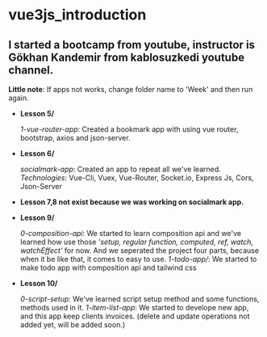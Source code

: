# vue3js_introduction
## I started a bootcamp from youtube, instructor is Gökhan Kandemir from kablosuzkedi youtube channel.

**Little note**: If apps not works, change folder name to 'Week' and then run again.


- **Lesson 5/**

    *1-vue-router-app*: Created a bookmark app with using vue router, bootstrap, axios and json-server.

- **Lesson 6/**
 
    *socialmark-app*: Created an app to repeat all we've learned. 
    *Technologies*: Vue-Cli, Vuex, Vue-Router, Socket.io, Express Js, Cors, Json-Server

- **Lesson 7,8 not exist because we was working on socialmark app.**

- **Lesson 9/**
    
    *0-composition-api*: We started to learn composition api and we've learned how use those *'setup, regular function, computed, ref, watch, watchEffect'*  for now. And we seperated the project four parts, because when it be like that, it comes to easy to use.
    *1-todo-app/*: We started to make todo app with composition api and tailwind css

- **Lesson 10/**
    
    *0-script-setup*: We've learned script setup method and some functions, methods used in it.
    *1-item-list-app*: We started to develope new app, and this app keep clients invoices. (delete and update operations not added yet, will be added soon.)